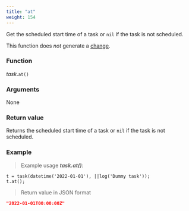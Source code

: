 ```yaml
---
title: "at"
weight: 154
---
```


Get the scheduled start time of a task or `nil` if the task is not scheduled.

This function does *not* generate a [change](../../../overview/changes).

### Function

*task*.`at()`

### Arguments

None

### Return value

Returns the scheduled start time of a task or `nil` if the task is not scheduled.

### Example

> Example usage ***task.at()***:

```thingsdb,json_response
t = task(datetime('2022-01-01'), ||log('Dummy task'));
t.at();
```

> Return value in JSON format

```json
"2022-01-01T00:00:00Z"
```
